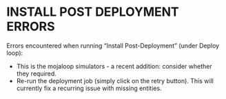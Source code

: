 # INSTALL POST DEPLOYMENT ERRORS

Errors encountered when running “Install Post-Deployment” (under Deploy loop):

* This is the mojaloop simulators - a recent addition: consider whether they required.
* Re-run the deployment job (simply click on the retry button). This will currently fix a recurring issue with missing entities.
